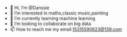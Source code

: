 - 👋 Hi, I’m @Danssie
- 👀 I’m interested in maths,classic music,painting
- 🌱 I’m currently learning machine learning
- 💞️ I’m looking to collaborate on big data
- 📫 How to reach me my email:15315590623@139.com

<!---
Danssie/Danssie is a ✨ special ✨ repository because its `README.md` (this file) appears on your GitHub profile.
You can click the Preview link to take a look at your changes.
--->
